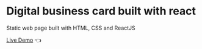 # Digital business card built with react

Static web page built with HTML, CSS and ReactJS

[Live Demo](https://hassanalnaggar99.github.io/digital-business-card/) :point_left:
